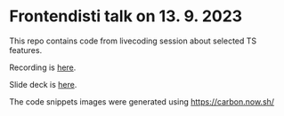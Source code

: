 # Frontendisti talk on 13. 9. 2023

This repo contains code from livecoding session about selected TS features.

Recording is [here](https://www.youtube.com/watch?v=Ea-E0R7Wfzk).

Slide deck is [here](./slides.pdf).

The code snippets images were generated using https://carbon.now.sh/
